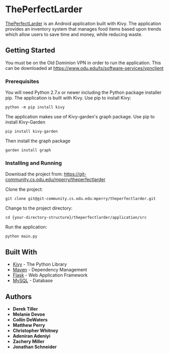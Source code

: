# ThePerfectLarder

[ThePerfectLarder](https://www.cs.odu.edu/~411orang/index.html) is an Android application built with Kivy. The application provides an inventory system that manages food items based upon trends which allow users to save time and money, while reducing waste.
## Getting Started

You must be on the Old Dominion VPN in order to run the application. This can be downloaded at https://www.odu.edu/ts/software-services/vpnclient
### Prerequisites

You will need Python 2.7.x or newer including the Python package installer pip. The application is built with Kivy. Use pip to install Kivy:
```
python -m pip install kivy
```
The application makes use of Kivy-garden's graph package. Use pip to install Kivy-Garden

```
pip install kivy-garden
```

Then install the graph package

```
garden install graph
```

### Installing and Running

Download the project from: https://git-community.cs.odu.edu/mperry/theperfectlarder

Clone the project:
   
   ```
   git clone git@git-community.cs.odu.edu:mperry/theperfectlarder.git
   ```

Change to the project directory:

```
cd {your-directory-structure}/theperfectlarder/application/src
```
Run the application:

```
python main.py
```
## Built With

* [Kivy](https://kivy.org/#home) - The Python Library
* [Maven](https://maven.apache.org/) - Dependency Management
* [Flask](https://www.palletsprojects.com/p/flask/) - Web Application Framework
* [MySQL](https://www.mysql.com) - Database

## Authors

* **Derek Tiller**
* **Melanie Devoe**
* **Collin DeWaters**
* **Matthew Perry**
* **Christopher Whitney**
* **Adeniran Adeniyi**
* **Zachery Miller**
* **Jonathan Schneider**


